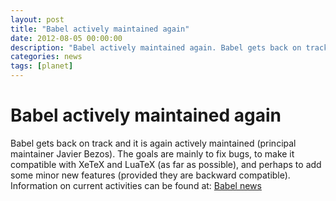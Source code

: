 ```yaml
---
layout: post
title: "Babel actively maintained again"
date: 2012-08-05 00:00:00
description: "Babel actively maintained again. Babel gets back on track and it is again actively maintained by principal maintainer Javier Bezos."
categories: news
tags: [planet]
---
```


# Babel actively maintained again

Babel gets back on track and it is again actively maintained (principal maintainer Javier Bezos). The goals are mainly to fix bugs, to make it compatible with XeTeX and LuaTeX (as far as possible), and perhaps to add some minor new features (provided they are backward compatible). Information on current activities can be found at: [Babel news](https://www.tex-tipografia.com/babel_news.html)
